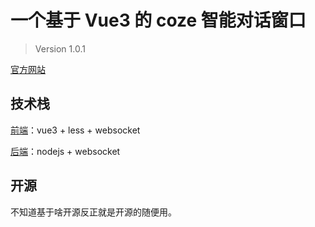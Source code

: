 # 一个基于 Vue3 的 coze 智能对话窗口

> Version 1.0.1

[官方网站](https://coze-bot.mitkimi.com)

## 技术栈
[前端](./vue-next/README.md)：vue3 + less + websocket

[后端](./core/README.md)：nodejs + websocket

## 开源
不知道基于啥开源反正就是开源的随便用。
